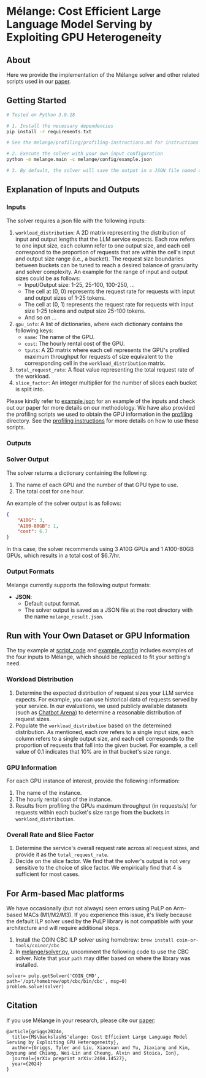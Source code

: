 # Mélange: Cost Efficient Large Language Model Serving by Exploiting GPU Heterogeneity

## About
Here we provide the implementation of the Mélange solver and other related scripts used in our [paper](https://arxiv.org/pdf/2404.14527).

## Getting Started
```bash
# Tested on Python 3.9.18

# 1. Install the necessary dependencies
pip install -r requirements.txt

# See the melange/profiling/profiling-instructions.md for instructions on how to obtain the GPU information needed as the solver's input.

# 2. Execute the solver with your own input configuration
python -m melange.main -c melange/config/example.json

# 3. By default, the solver will save the output in a JSON file named as "melange_result.json" at the root directory
```


## Explanation of Inputs and Outputs
### Inputs
The solver requires a json file with the following inputs:
1. `workload_distribution`: A 2D matrix representing the distribution of input and output lengths that the LLM service expects. Each row refers to one input size, each column refer to one output size, and each cell correspond to the proportion of requests that are within the cell's input and output size range (i.e., a bucket). The request size boundaries between buckets can be tuned to reach a desired balance of granularity and solver complexity. An example for the range of input and output sizes could be as follows:
    - Input/Output size: 1-25, 25-100, 100-250, ...
    - The cell at (0, 0) represents the request rate for requests with input and output sizes of 1-25 tokens.
    - The cell at (0, 1) represents the request rate for requests with input size 1-25 tokens and output size 25-100 tokens.
    - And so on ...
2. `gpu_info`: A list of dictionaries, where each dictionary contains the following keys:
    - `name`: The name of the GPU.
    - `cost`: The hourly rental cost of the GPU.
    - `tputs`: A 2D matrix where each cell represents the GPU's profiled maximum throughput for requests of size equivalent to the corresponding cell in the `workload_distribution` matrix.
3. `total_request_rate`: A float value representing the total request rate of the workload.
4. `slice_factor`: An integer multiplier for the number of slices each bucket is split into.

Please kindly refer to [example.json](melange/config/example.json) for an example of the inputs and check out our paper for more details on our methodology. We have also provided the profiling scripts we used to obtain the GPU information in the [profiling](melange/profiling) directory. See the [profiling instructions](melange/profiling/profiling-instructions.md) for more details on how to use these scripts.

### Outputs
### Solver Output
The solver returns a dictionary containing the following:
1. The name of each GPU and the number of that GPU type to use.
2. The total cost for one hour.

An example of the solver output is as follows:
```json
{
    "A10G": 3,
    "A100-80GB": 1,
    "cost": 6.7
}
```
In this case, the solver recommends using 3 A10G GPUs and 1 A100-80GB GPUs, which results in a total cost of $6.7/hr.

### Output Formats
Melange currently supports the following output formats:
* **JSON**:
  * Default output format.
  * The solver output is saved as a JSON file at the root directory with the name `melange_result.json`.

## Run with Your Own Dataset or GPU Information
The toy example at [script_code](melange/main.py) and [example_config](melange/config/example.json) includes examples of the four inputs to Mélange, which should be replaced to fit your setting's need.

### Workload Distribution
   1. Determine the expected distribution of request sizes your LLM service expects. For example, you can use historical data of requests served by your service. In our evaluations, we used publicly available datasets (such as [Chatbot Arena](https://huggingface.co/datasets/lmsys/lmsys-chat-1m)) to determine a reasonable distribution of request sizes.
   2. Populate the `workload_distribution` based on the determined distribution. As mentioned, each row refers to a single input size, each column refers to a single output size, and each cell corresponds to the proportion of requests that fall into the given bucket. For example, a cell value of 0.1 indicates that 10% are in that bucket's size range.

### GPU Information
For each GPU instance of interest, provide the following information:
   1. The name of the instance.
   2. The hourly rental cost of the instance.
   3. Results from profiling the GPUs maximum throughput (in requests/s) for requests within each bucket's size range from the buckets in `workload_distribution`.

### Overall Rate and Slice Factor
 1. Determine the service's overall request rate across all request sizes, and provide it as the `total_request_rate`.
 2. Decide on the slice factor. We find that the solver's output is not very sensitive to the choice of slice factor. We empirically find that 4 is sufficient for most cases.

## For Arm-based Mac platforms
We have occasionally (but not always) seen errors using PuLP on Arm-based MACs (M1/M2/M3). If you experience this issue, it's likely because the default ILP solver used by the PuLP library is not compatible with your architecture and will require additional steps.
1. Install the COIN CBC ILP solver using homebrew: `brew install coin-or-tools/coinor/cbc`
2. In [melange/solver.py](melange/solver.py), uncomment the following code to use the CBC solver. Note that your `path` may differ based on where the library was installed.
```
solver= pulp.getSolver('COIN_CMD', path='/opt/homebrew/opt/cbc/bin/cbc', msg=0)
problem.solve(solver)
```

## Citation
If you use Mélange in your research, please cite our [paper](https://arxiv.org/abs/2404.14527):
```
@article{griggs2024m,
  title={M$\backslash$'elange: Cost Efficient Large Language Model Serving by Exploiting GPU Heterogeneity},
  author={Griggs, Tyler and Liu, Xiaoxuan and Yu, Jiaxiang and Kim, Doyoung and Chiang, Wei-Lin and Cheung, Alvin and Stoica, Ion},
  journal={arXiv preprint arXiv:2404.14527},
  year={2024}
}
```
